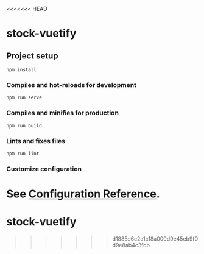 <<<<<<< HEAD
# stock-vuetify

## Project setup
```
npm install
```

### Compiles and hot-reloads for development
```
npm run serve
```

### Compiles and minifies for production
```
npm run build
```

### Lints and fixes files
```
npm run lint
```

### Customize configuration
See [Configuration Reference](https://cli.vuejs.org/config/).
=======
# stock-vuetify
>>>>>>> d1885c6c2c1c18a000d9e45eb9f0d9e8ab4c3fdb
